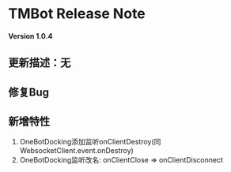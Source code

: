 # TMBot Release Note

#### Version 1.0.4

## 更新描述：无

## 修复Bug

## 新增特性

1. OneBotDocking添加监听onClientDestroy(同 WebsocketClient.event.onDestroy)
2. OneBotDocking监听改名: onClientClose => onClientDisconnect